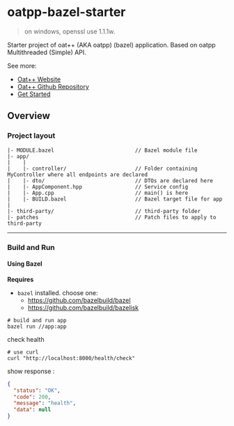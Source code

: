 # oatpp-bazel-starter

> on windows, openssl use 1.1.1w.

Starter project of oat++ (AKA oatpp) (bazel) application. Based on oatpp Multithreaded (Simple) API.

See more:

- [Oat++ Website](https://oatpp.io/)
- [Oat++ Github Repository](https://github.com/oatpp/oatpp)
- [Get Started](https://oatpp.io/docs/start)

## Overview

### Project layout

```
|- MODULE.bazel                          // Bazel module file 
|- app/
|    |
|    |- controller/                      // Folder containing MyController where all endpoints are declared
|    |- dto/                             // DTOs are declared here
|    |- AppComponent.hpp                 // Service config
|    |- App.cpp                          // main() is here
|    |- BUILD.bazel                      // Bazel target file for app
|
|- third-party/                          // third-party folder
|- patches                               // Patch files to apply to third-party
```

---

### Build and Run

#### Using Bazel

**Requires**

- `bazel` installed. choose one:
    - https://github.com/bazelbuild/bazel
    - https://github.com/bazelbuild/bazelisk

```shell
# build and run app
bazel run //app:app
```

check health

```shell
# use curl 
curl "http://localhost:8000/health/check"
```

show response :

```json
{
  "status": "OK",
  "code": 200,
  "message": "health",
  "data": null
}
```
